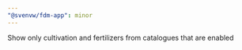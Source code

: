```yaml
---
"@svenvw/fdm-app": minor
---
```


Show only cultivation and fertilizers from catalogues that are enabled
